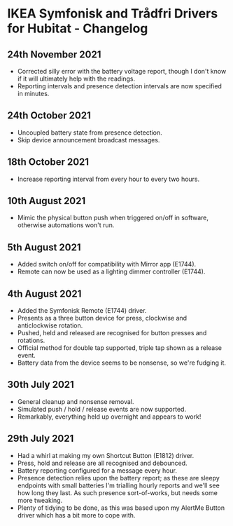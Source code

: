 # IKEA Symfonisk and Trådfri Drivers for Hubitat - Changelog

## 24th November 2021

- Corrected silly error with the battery voltage report, though I don't know if it will ultimately help with the readings.
- Reporting intervals and presence detection intervals are now specified in minutes.

## 24th October 2021

- Uncoupled battery state from presence detection.
- Skip device announcement broadcast messages.

## 18th October 2021

- Increase reporting interval from every hour to every two hours.

## 10th August 2021

- Mimic the physical button push when triggered on/off in software, otherwise automations won't run.

## 5th August 2021

- Added switch on/off for compatibility with Mirror app (E1744).
- Remote can now be used as a lighting dimmer controller (E1744).

## 4th August 2021

- Added the Symfonisk Remote (E1744) driver.
- Presents as a three button device for press, clockwise and anticlockwise rotation.
- Pushed, held and released are recognised for button presses and rotations.
- Official method for double tap supported, triple tap shown as a release event.
- Battery data from the device seems to be nonsense, so we're fudging it.

## 30th July 2021

- General cleanup and nonsense removal.
- Simulated push / hold / release events are now supported.
- Remarkably, everything held up overnight and appears to work!

## 29th July 2021

- Had a whirl at making my own Shortcut Button (E1812) driver.
- Press, hold and release are all recognised and debounced.
- Battery reporting configured for a message every hour.
- Presence detection relies upon the battery report; as these are sleepy endpoints with small batteries I'm trialling hourly reports and we'll see how long they last. As such presence sort-of-works, but needs some more tweaking.
- Plenty of tidying to be done, as this was based upon my AlertMe Button driver which has a bit more to cope with.